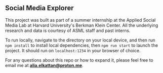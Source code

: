 ## Social Media Explorer

This project was built as part of a summer internship at the Applied Social Media Lab at Harvard University's Berkman Klein Center. All the underlying research and data is courtesy of ASML staff and past interns.

To run locally, navigate to the directory on your local device, and then run `npm install` to install local dependencies, then `npm run start` to launch the project. It should run on `localhost:1234` in your browser of choice.

For any questions about this repo or how to expand it, please feel free to email me at **alia.elkattan@proton.me**. 
